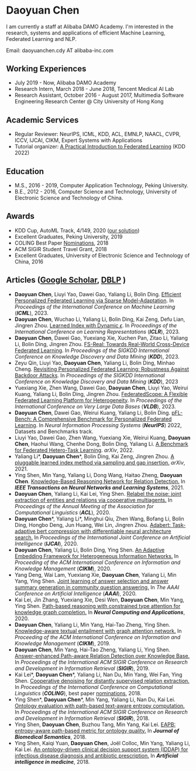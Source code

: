 ###### &nbsp;

# Daoyuan Chen 
I am currently a staff at Alibaba DAMO Academy. I'm interested in the research, systems and applications of efficient Machine Learning, Federated Learning and NLP.

Email: daoyuanchen.cdy AT alibaba-inc.com


## Working Experiences

+ July 2019 - Now, Alibaba DAMO Academy
+ Research Intern, March 2018 - June 2018, Tencent Medical AI Lab
+ Research Assistant, October 2016 - August 2017, Multimedia Software Engineering Research Center @ City University of Hong Kong


## Academic Services
+ Regular Reviewer: NeurIPS, ICML, KDD, ACL, EMNLP, NAACL, CVPR, ICCV, IJCAI, CIKM, Expert Systems with Applications
+ Tutorial organizer: [A Practical Introduction to Federated Learning](https://joneswong.github.io/KDD22FLTutorial/) (KDD 2022)


## Education

+ M.S., 2016 - 2019, Computer Application Technology, Peking University.
+ B.E., 2012 - 2016, Computer Science and Technology, University of Electronic Science and Technology of China.

## Awards
+ KDD Cup, AutoML Track, 4/149, 2020 ([our solution](https://github.com/joneswong/AutoGraph))
+ Excellent Graduates, Peking University, 2019
+ COLING Best Paper [Nominations](https://coling2018.org/index.html%3Fp=1558.html), 2018
+ ACM SIGIR Student Travel Grant, 2018
+ Excellent Graduates, University of Electronic Science and Technology of China, 2016


## Articles ([Google Scholar](https://scholar.google.com/citations?hl=en&user=1GdfinUAAAAJ), [DBLP](https://dblp.org/pid/217/4891.html) )

+ **Daoyuan Chen**, Liuyi Yao, Dawei Gao, Yaliang Li, Bolin Ding. [Efficient Personalized Federated Learning via Sparse Model-Adaptation](https://github.com/yxdyc/yxdyc.github.io/blob/main/assets/ICML23_pFedGate.pdf). In *Proceedings of the International Conference on Machine Learning* (***ICML***), 2023.
+ **Daoyuan Chen**, Wuchao Li, Yaliang Li, Bolin Ding, Kai Zeng, Defu Lian, Jingren Zhou. [Learned Index with Dynamic $\epsilon$](https://openreview.net/forum?id=UiaUEICawgw). In *Proceedings of the International Conference on Learning Representations* (***ICLR***), 2023.
+ **Daoyuan Chen**, Dawei Gao, Yuexiang Xie, Xuchen Pan, Zitao Li, Yaliang Li, Bolin Ding, Jingren Zhou. [FS-Real: Towards Real-World Cross-Device Federated Learning](https://arxiv.org/abs/2303.13363). In *Proceedings of the SIGKDD International Conference on Knowledge Discovery and Data Mining* (***KDD***), 2023.
+ Zeyu Qin, Liuyi Yao, **Daoyuan Chen**, Yaliang Li, Bolin Ding, Minhao Cheng. [Revisiting Personalized Federated Learning: Robustness Against Backdoor Attacks](https://arxiv.org/abs/2302.01677). In *Proceedings of the SIGKDD International Conference on Knowledge Discovery and Data Mining* (***KDD***), 2023
+ Yuexiang Xie, Zhen Wang, Dawei Gao, **Daoyuan Chen**, Liuyi Yao, Weirui Kuang, Yaliang Li, Bolin Ding, Jingren Zhou. [FederatedScope: A Flexible Federated Learning Platform for Heterogeneity](https://arxiv.org/abs/2204.05011). In *Proceedings of the International Conference on Very Large Data Bases* (***VLDB***), 2023.
+ **Daoyuan Chen**, Dawei Gao, Weirui Kuang, Yaliang Li, Bolin Ding. [pFL-Bench: A Comprehensive Benchmark for Personalized Federated Learning](https://arxiv.org/abs/2206.03655). In *Neural Information Processing Systems* (***NeurIPS***) 2022, Datasets and Benchmarks track.
+ Liuyi Yao, Dawei Gao, Zhen Wang, Yuexiang Xie, Weirui Kuang, **Daoyuan Chen**, Haohui Wang, Chenhe Dong, Bolin Ding, Yaliang Li. [A Benchmark for Federated Hetero-Task Learning](https://arxiv.org/abs/2206.03436). *arXiv*, 2022.
+ Yaliang Li\*, **Daoyuan Chen**\*, Bolin Ding, Kai Zeng, Jingren Zhou. [A pluggable learned index method via sampling and gap insertion.](https://arxiv.org/abs/2101.00808) *arXiv*, 2021.
+ Ying Shen, Min Yang, Yaliang Li, Dong Wang, Haitao Zheng, **Daoyuan Chen**. [Knowledge-Based Reasoning Network for Relation Detection.](https://pubmed.ncbi.nlm.nih.gov/34752410/) In ***IEEE Transactions on Neural Networks and Learning Systems***, 2021.
+ **Daoyuan Chen**, Yaliang Li, Kai Lei, Ying Shen. [Relabel the noise: joint extraction of entities and relations via cooperative multiagents.](https://arxiv.org/abs/2004.09930) In *Proceedings of the Annual Meeting of the Association for Computational Linguistics* (***ACL***), 2020.
+ **Daoyuan Chen**\*, Yaliang Li\*, Minghui Qiu, Zhen Wang, Bofang Li, Bolin Ding, Hongbo Deng, Jun Huang, Wei Lin, Jingren Zhou. [Adabert: Task-adaptive bert compression with differentiable neural architecture search.](https://arxiv.org/abs/2001.04246) In *Proceedings of the International Joint Conference on Artificial Intelligence* (***IJCAI***), 2020.
+ **Daoyuan Chen**, Yaliang Li, Bolin Ding, Ying Shen. [An Adaptive Embedding Framework for Heterogeneous Information Networks.](https://dl.acm.org/doi/10.1145/3340531.3411989) In *Proceeding of the ACM International Conference on Information and Knowledge Management* (***CIKM***), 2020.
+ Yang Deng, Wai Lam, Yuexiang Xie, **Daoyuan Chen**, Yaliang Li, Min Yang, Ying Shen. [Joint learning of answer selection and answer summary generation in community question answering.](https://arxiv.org/abs/1911.09801) In *The AAAI Conference on Artificial Intelligence* (***AAAI***), 2020.
+ Kai Lei, Jin Zhang, Yuexiang Xie, Desi Wen, **Daoyuan Chen**, Min Yang, Ying Shen. [Path-based reasoning with constrained type attention for knowledge graph completion.](https://link.springer.com/article/10.1007/s00521-019-04181-1) In ***Neural Computing and Applications***, 2020.
+ **Daoyuan Chen**, Yaliang Li, Min Yang, Hai-Tao Zheng, Ying Shen. [Knowledge-aware textual entailment with graph attention network.](https://dl.acm.org/doi/10.1145/3357384.3358071) In *Proceeding of the ACM International Conference on Information and Knowledge Management* (***CIKM***), 2019.
+ **Daoyuan Chen**, Min Yang, Hai-Tao Zheng, Yaliang Li, Ying Shen. [Answer-enhanced Path-aware Relation Detection over Knowledge Base.](https://dl.acm.org/doi/abs/10.1145/3331184.3331328) In *Proceedings of the International ACM SIGIR Conference on Research and Development in Information Retrieval* (***SIGIR***), 2019.
+ Kai Lei\*, **Daoyuan Chen**\*, Yaliang Li, Nan Du, Min Yang, Wei Fan, Ying Shen. [Cooperative denoising for distantly supervised relation extraction.](https://aclanthology.org/C18-1036) In *Proceedings of the International Conference on Computational Linguistics* (***COLING***), best paper [nominations](https://coling2018.org/index.html%3Fp=1558.html), 2018.
+ Ying Shen\*, **Daoyuan Chen**\*, Min Yang, Yaliang Li, Nan Du, Kai Lei. [Ontology evaluation with path-based text-aware entropy computation.](https://dl.acm.org/doi/abs/10.1145/3209978.3210067) In *Proceedings of the International ACM SIGIR Conference on Research and Development in Information Retrieval* (***SIGIR***), 2018.
+ Ying Shen, **Daoyuan Chen**, Buzhou Tang, Min Yang, Kai Lei. [EAPB: entropy-aware path-based metric for ontology quality.](https://jbiomedsem.biomedcentral.com/articles/10.1186/s13326-018-0188-7) In ***Journal of Biomedical Semantics***, 2018.
+ Ying Shen, Kaiqi Yuan, **Daoyuan Chen**, Joël Colloc, Min Yang, Yaliang Li, Kai Lei. [An ontology-driven clinical decision support system (IDDAP) for infectious disease diagnosis and antibiotic prescription.](https://pubmed.ncbi.nlm.nih.gov/29433958/) In ***Artificial intelligence in medicine***, 2018.
